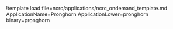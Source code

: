 !template load file=ncrc/applications/ncrc_ondemand_template.md ApplicationName=Pronghorn ApplicationLower=pronghorn binary=pronghorn

